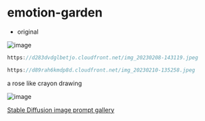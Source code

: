 # emotion-garden

- original 

![image](https://user-images.githubusercontent.com/52392004/217559770-2d01eccc-26d5-4ac3-875d-c7064503c4d9.png)

```java
https://d283dvdglbetjo.cloudfront.net/img_20230208-143119.jpeg
```


```java
https://d89rah6kmdp8d.cloudfront.net/img_20230210-135258.jpeg
````

a rose like crayon drawing

![image](https://user-images.githubusercontent.com/52392004/218108920-6f887b45-1889-430c-8327-a9d0ae149a0b.png)



[Stable Diffusion image prompt gallery](https://github.com/joelparkerhenderson/stable-diffusion-image-prompt-gallery/blob/main/README.md)

